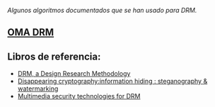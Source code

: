*Algunos algoritmos documentados que se han usado para DRM.*

## [OMA DRM](http://en.wikipedia.org/wiki/OMA_DRM)


## Libros de referencia:
 * [DRM, a Design Research Methodology](http://dx.doi.org/10.1007/978-1-84882-587-1)
 * [Disappearing cryptography:information hiding : steganography & watermarking](http://www.sciencedirect.com/science/book/9780123744791)
 * [Multimedia security technologies for DRM](http://www.sciencedirect.com/science/book/9780123694768)
